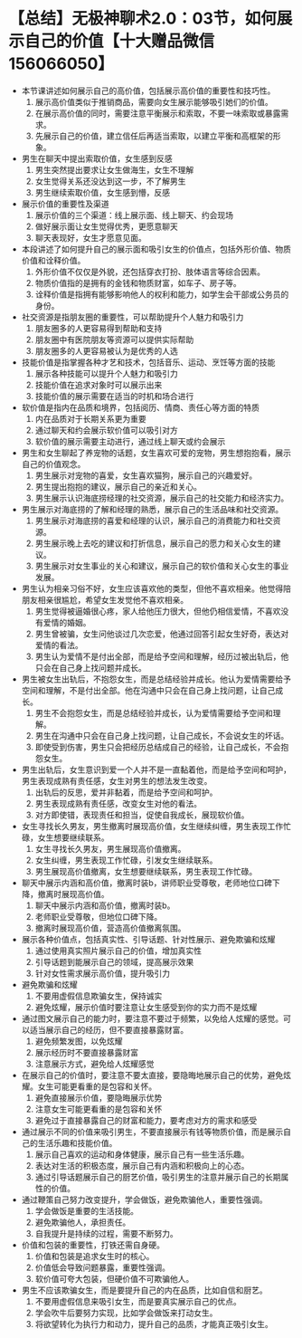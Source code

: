 # 【总结】无极神聊术2.0：03节，如何展示自己的价值【十大赠品微信156066050】

-   本节课讲述如何展示自己的高价值，包括展示高价值的重要性和技巧性。
    1.  展示高价值类似于推销商品，需要向女生展示能够吸引她们的价值。
    2.  在展示高价值的同时，需要注意平衡展示和索取，不要一味索取或暴露需求。
    3.  先展示自己的价值，建立信任后再适当索取，以建立平衡和高框架的形象。
-   男生在聊天中提出索取价值，女生感到反感
    1.  男生突然提出要求让女生做海生，女生不理解
    2.  女生觉得关系还没达到这一步，不了解男生
    3.  男生继续索取价值，女生感到懵，反感
-   展示价值的重要性及渠道
    1.  展示价值的三个渠道：线上展示面、线上聊天、约会现场
    2.  做好展示面让女生觉得优秀，更愿意聊天
    3.  聊天表现好，女生才愿意见面。
-   本段讲述了如何提升自己的展示面和吸引女生的价值点，包括外形价值、物质价值和诠释价值。
    1.  外形价值不仅仅是外貌，还包括穿衣打扮、肢体语言等综合因素。
    2.  物质价值指的是拥有的金钱和物质财富，如车子、房子等。
    3.  诠释价值是指拥有能够影响他人的权利和能力，如学生会干部或公务员的身份。
-   社交资源是指朋友圈的重要性，可以帮助提升个人魅力和吸引力
    1.  朋友圈多的人更容易得到帮助和支持
    2.  朋友圈中有医院朋友等资源可以提供实际帮助
    3.  朋友圈多的人更容易被认为是优秀的人选
-   技能价值是指掌握各种才艺和技术，包括音乐、运动、烹饪等方面的技能
    1.  展示各种技能可以提升个人魅力和吸引力
    2.  技能价值在追求对象时可以展示出来
    3.  技能价值的展示需要在适当的时机和场合进行
-   软价值是指内在品质和境界，包括阅历、情商、责任心等方面的特质
    1.  内在品质对于长期关系更为重要
    2.  通过聊天和约会展示软价值可以吸引对方
    3.  软价值的展示需要主动进行，通过线上聊天或约会展示
-   男生和女生聊起了养宠物的话题，女生喜欢可爱的宠物，男生想抱抱看，展示自己的价值观念。
    1.  男生展示对宠物的喜爱，女生喜欢猫狗，展示自己的兴趣爱好。
    2.  男生提出抱抱的建议，展示自己的亲近和关心。
    3.  男生展示认识海底捞经理的社交资源，展示自己的社交能力和经济实力。
-   男生展示对海底捞的了解和经理的熟悉，展示自己的生活品味和社交资源。
    1.  男生展示对海底捞的喜爱和经理的认识，展示自己的消费能力和社交资源。
    2.  男生展示晚上去吃的建议和打折信息，展示自己的愿力和关心女生的建议。
    3.  男生展示对女生事业的关心和建议，展示自己的软价值和关心女生的事业发展。
-   男生认为相亲习俗不好，女生应该喜欢他的类型，但他不喜欢相亲。他觉得陪朋友相亲很尴尬，希望女生发觉他不喜欢相亲。
    1.  男生觉得被逼婚很心疼，家人给他压力很大，但他仍相信爱情，不喜欢没有爱情的婚姻。
    2.  男生曾被骗，女生问他谈过几次恋爱，他通过回答引起女生好奇，表达对爱情的看法。
    3.  男生认为爱情不是付出全部，而是给予空间和理解，经历过被出轨后，他只会在自己身上找问题并成长。
-   男生被女生出轨后，不抱怨女生，而是总结经验并成长。他认为爱情需要给予空间和理解，不是付出全部。他在沟通中只会在自己身上找问题，让自己成长。
    1.  男生不会抱怨女生，而是总结经验并成长，认为爱情需要给予空间和理解。
    2.  男生在沟通中只会在自己身上找问题，让自己成长，不会说女生的坏话。
    3.  即使受到伤害，男生只会把经历总结成自己的经验，让自己成长，不会抱怨女生。
-   男生出轨后，女生意识到爱一个人并不是一直黏着他，而是给予空间和呵护，男生表现成熟有责任感，女生对男生的想法发生改变。
    1.  出轨后的反思，爱并非黏着，而是给予空间和呵护。
    2.  男生表现成熟有责任感，改变女生对他的看法。
    3.  对方即使错，表现责任和担当，促使自我成长，展现软价值。
-   女生寻找长久男友，男生撤离时展现高价值，女生继续纠缠，男生表现工作忙碌，女生想要继续联系。
    1.  女生寻找长久男友，男生展现高价值撤离。
    2.  女生纠缠，男生表现工作忙碌，引发女生继续联系。
    3.  男生展现高价值撤离，女生想要继续联系，男生表现工作忙碌。
-   聊天中展示内涵和高价值，撤离时装b，讲师职业受尊敬，老师地位口碑下降，撤离时展现高价值。
    1.  聊天中展示内涵和高价值，撤离时装b。
    2.  老师职业受尊敬，但地位口碑下降。
    3.  撤离时展现高价值，营造高价值撤离氛围。
-   展示各种价值点，包括真实性、引导话题、针对性展示、避免欺骗和炫耀
    1.  通过使用真实照片展示自己的价值，增加真实性
    2.  引导话题到能展示自己的领域，提高展示效果
    3.  针对女性需求展示高价值，提升吸引力
-   避免欺骗和炫耀
    1.  不要用虚假信息欺骗女生，保持诚实
    2.  避免炫耀，展示价值时要注意让女生感受到你的实力而不是炫耀
-   通过图文展示自己的能力时，要注意不要过于频繁，以免给人炫耀的感觉。可以适当展示自己的经历，但不要直接暴露财富。
    1.  避免频繁发图，以免炫耀
    2.  展示经历时不要直接暴露财富
    3.  注意展示方式，避免给人炫耀感觉
-   在展示自己的价值时，要注意不要太直接，要隐晦地展示自己的优势，避免炫耀。女生可能更看重的是包容和关怀。
    1.  避免直接展示价值，要隐晦展示优势
    2.  注意女生可能更看重的是包容和关怀
    3.  避免过于直接暴露自己的财富和能力，要考虑对方的需求和感受
-   通过展示不同的价值来吸引男生，不要直接展示有钱等物质价值，而是展示自己的生活乐趣和技能价值。
    1.  展示自己喜欢的运动和身体健康，展示自己有一些生活乐趣。
    2.  表达对生活的积极态度，展示自己有内涵和积极向上的心态。
    3.  通过引导话题展示自己的厨艺价值，吸引男生的注意并展示自己的长期属性的价值。
-   通过鞭策自己努力改变提升，学会做饭，避免欺骗他人，重要性强调。
    1.  学会做饭是重要的生活技能。
    2.  避免欺骗他人，承担责任。
    3.  自我提升是持续的过程，需要不断努力。
-   价值和包装的重要性，打铁还需自身硬。
    1.  价值和包装是追求女生时的核心。
    2.  价值低会导致问题暴露，重要性强调。
    3.  软价值可夸大包装，但硬价值不可欺骗他人。
-   男生不应该欺骗女生，而是要提升自己的内在品质，比如自信和厨艺。
    1.  不要用虚假信息来吸引女生，而是要真实展示自己的优点。
    2.  学会吹牛后要努力实现，比如学会做饭来打动女生。
    3.  将欲望转化为执行力和动力，提升自己的品质，才能真正吸引女生。